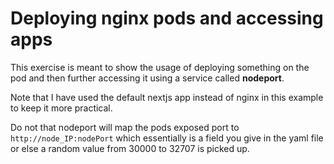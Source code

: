 # Deploying nginx pods and accessing apps

This exercise is meant to show the usage of deploying something on the pod and then further accessing it using a service called **nodeport**.

Note that I have used the default nextjs app instead of nginx in this example to keep it more practical.

Do not that nodeport will map the pods exposed port to `http://node_IP:nodePort` which essentially is a field you give in the yaml file or else a random value from 30000 to 32707 is picked up.